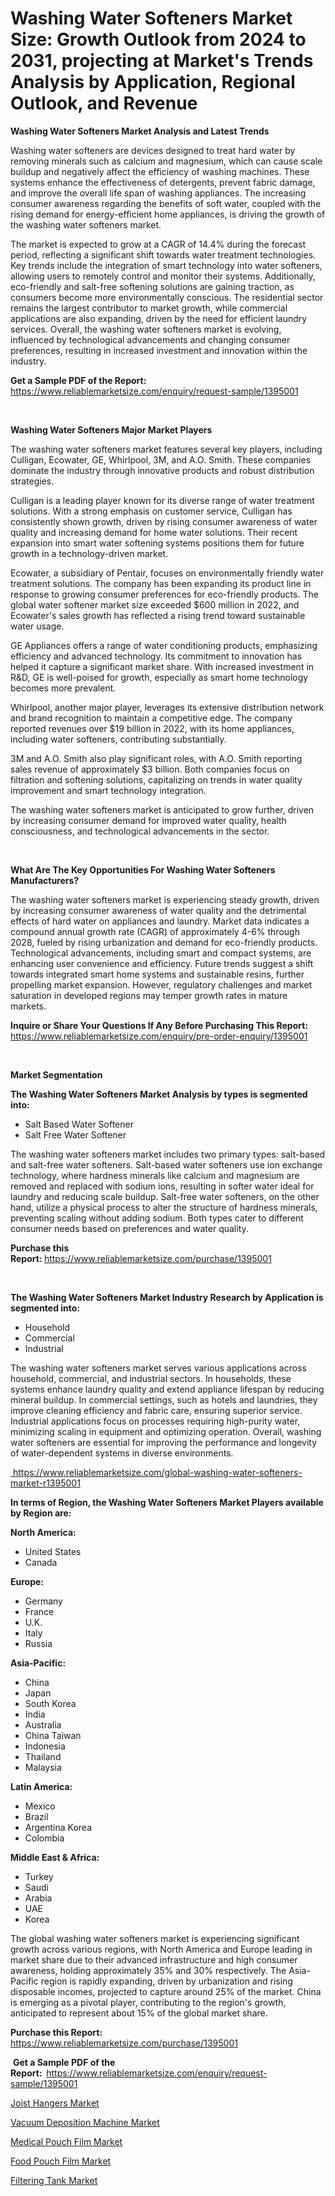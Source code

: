 <p><h1>Washing Water Softeners Market Size: Growth Outlook from 2024 to 2031, projecting at Market's Trends Analysis by Application, Regional Outlook, and Revenue</h1></p><p><strong>Washing Water Softeners Market Analysis and Latest Trends</strong></p>
<p><p>Washing water softeners are devices designed to treat hard water by removing minerals such as calcium and magnesium, which can cause scale buildup and negatively affect the efficiency of washing machines. These systems enhance the effectiveness of detergents, prevent fabric damage, and improve the overall life span of washing appliances. The increasing consumer awareness regarding the benefits of soft water, coupled with the rising demand for energy-efficient home appliances, is driving the growth of the washing water softeners market.</p><p>The market is expected to grow at a CAGR of 14.4% during the forecast period, reflecting a significant shift towards water treatment technologies. Key trends include the integration of smart technology into water softeners, allowing users to remotely control and monitor their systems. Additionally, eco-friendly and salt-free softening solutions are gaining traction, as consumers become more environmentally conscious. The residential sector remains the largest contributor to market growth, while commercial applications are also expanding, driven by the need for efficient laundry services. Overall, the washing water softeners market is evolving, influenced by technological advancements and changing consumer preferences, resulting in increased investment and innovation within the industry.</p></p>
<p><strong>Get a Sample PDF of the Report:&nbsp;</strong> <a href="https://www.reliablemarketsize.com/enquiry/request-sample/1395001">https://www.reliablemarketsize.com/enquiry/request-sample/1395001</a></p>
<p>&nbsp;</p>
<p><strong>Washing Water Softeners Major Market Players</strong></p>
<p><p>The washing water softeners market features several key players, including Culligan, Ecowater, GE, Whirlpool, 3M, and A.O. Smith. These companies dominate the industry through innovative products and robust distribution strategies.</p><p>Culligan is a leading player known for its diverse range of water treatment solutions. With a strong emphasis on customer service, Culligan has consistently shown growth, driven by rising consumer awareness of water quality and increasing demand for home water solutions. Their recent expansion into smart water softening systems positions them for future growth in a technology-driven market.</p><p>Ecowater, a subsidiary of Pentair, focuses on environmentally friendly water treatment solutions. The company has been expanding its product line in response to growing consumer preferences for eco-friendly products. The global water softener market size exceeded $600 million in 2022, and Ecowater's sales growth has reflected a rising trend toward sustainable water usage.</p><p>GE Appliances offers a range of water conditioning products, emphasizing efficiency and advanced technology. Its commitment to innovation has helped it capture a significant market share. With increased investment in R&D, GE is well-poised for growth, especially as smart home technology becomes more prevalent.</p><p>Whirlpool, another major player, leverages its extensive distribution network and brand recognition to maintain a competitive edge. The company reported revenues over $19 billion in 2022, with its home appliances, including water softeners, contributing substantially.</p><p>3M and A.O. Smith also play significant roles, with A.O. Smith reporting sales revenue of approximately $3 billion. Both companies focus on filtration and softening solutions, capitalizing on trends in water quality improvement and smart technology integration.</p><p>The washing water softeners market is anticipated to grow further, driven by increasing consumer demand for improved water quality, health consciousness, and technological advancements in the sector.</p></p>
<p>&nbsp;</p>
<p><strong>What Are The Key Opportunities For Washing Water Softeners Manufacturers?</strong></p>
<p><p>The washing water softeners market is experiencing steady growth, driven by increasing consumer awareness of water quality and the detrimental effects of hard water on appliances and laundry. Market data indicates a compound annual growth rate (CAGR) of approximately 4-6% through 2028, fueled by rising urbanization and demand for eco-friendly products. Technological advancements, including smart and compact systems, are enhancing user convenience and efficiency. Future trends suggest a shift towards integrated smart home systems and sustainable resins, further propelling market expansion. However, regulatory challenges and market saturation in developed regions may temper growth rates in mature markets.</p></p>
<p><strong>Inquire or Share Your Questions If Any Before Purchasing This Report:</strong> <a href="https://www.reliablemarketsize.com/enquiry/pre-order-enquiry/1395001">https://www.reliablemarketsize.com/enquiry/pre-order-enquiry/1395001</a></p>
<p>&nbsp;</p>
<p><strong>Market Segmentation</strong></p>
<p><strong>The Washing Water Softeners Market Analysis by types is segmented into:</strong></p>
<p><ul><li>Salt Based Water Softener</li><li>Salt Free Water Softener</li></ul></p>
<p><p>The washing water softeners market includes two primary types: salt-based and salt-free water softeners. Salt-based water softeners use ion exchange technology, where hardness minerals like calcium and magnesium are removed and replaced with sodium ions, resulting in softer water ideal for laundry and reducing scale buildup. Salt-free water softeners, on the other hand, utilize a physical process to alter the structure of hardness minerals, preventing scaling without adding sodium. Both types cater to different consumer needs based on preferences and water quality.</p></p>
<p><strong>Purchase this Report:&nbsp;</strong><a href="https://www.reliablemarketsize.com/purchase/1395001">https://www.reliablemarketsize.com/purchase/1395001</a></p>
<p>&nbsp;</p>
<p><strong>The Washing Water Softeners Market Industry Research by Application is segmented into:</strong></p>
<p><ul><li>Household</li><li>Commercial</li><li>Industrial</li></ul></p>
<p><p>The washing water softeners market serves various applications across household, commercial, and industrial sectors. In households, these systems enhance laundry quality and extend appliance lifespan by reducing mineral buildup. In commercial settings, such as hotels and laundries, they improve cleaning efficiency and fabric care, ensuring superior service. Industrial applications focus on processes requiring high-purity water, minimizing scaling in equipment and optimizing operation. Overall, washing water softeners are essential for improving the performance and longevity of water-dependent systems in diverse environments.</p></p>
<p><a href="https://www.reliablemarketsize.com/global-washing-water-softeners-market-r1395001">&nbsp;https://www.reliablemarketsize.com/global-washing-water-softeners-market-r1395001</a></p>
<p><strong>In terms of Region, the Washing Water Softeners Market Players available by Region are:</strong></p>
<p>
    <p> <strong> North America: </strong>
        <ul>
            <li>United States</li>
            <li>Canada</li>
        </ul>
        </p> 
    <p> <strong> Europe: </strong>
        <ul>
            <li>Germany</li>
            <li>France</li>
            <li>U.K.</li>
            <li>Italy</li>
            <li>Russia</li>
        </ul>
        </p> 
    <p> <strong> Asia-Pacific: </strong>
        <ul>
            <li>China</li>
            <li>Japan</li>
            <li>South Korea</li>
            <li>India</li>
            <li>Australia</li>
            <li>China Taiwan</li>
            <li>Indonesia</li>
            <li>Thailand</li>
            <li>Malaysia</li>
        </ul>
        </p> 
    <p> <strong> Latin America: </strong>
        <ul>
            <li>Mexico</li>
            <li>Brazil</li>
            <li>Argentina Korea</li>
            <li>Colombia</li>
        </ul>
        </p> 
    <p> <strong> Middle East & Africa: </strong>
        <ul>
            <li>Turkey</li>
            <li>Saudi</li>
            <li>Arabia</li>
            <li>UAE</li>
            <li>Korea</li>
        </ul>
    </p>
    </p>
<p><p>The global washing water softeners market is experiencing significant growth across various regions, with North America and Europe leading in market share due to their advanced infrastructure and high consumer awareness, holding approximately 35% and 30% respectively. The Asia-Pacific region is rapidly expanding, driven by urbanization and rising disposable incomes, projected to capture around 25% of the market. China is emerging as a pivotal player, contributing to the region's growth, anticipated to represent about 15% of the global market share.</p></p>
<p><strong>Purchase this Report: </strong><a href="https://www.reliablemarketsize.com/purchase/1395001">https://www.reliablemarketsize.com/purchase/1395001</a></p>
<p>&nbsp;<strong>Get a Sample PDF of the Report:&nbsp;&nbsp;</strong><a href="https://www.reliablemarketsize.com/enquiry/request-sample/1395001">https://www.reliablemarketsize.com/enquiry/request-sample/1395001</a></p>
<p><strong></strong></p>
<p><p><a href="https://www.linkedin.com/pulse/what-innovations-shaping-joist-hangers-market-application-types-mhmzf?trackingId=M3VvKX9mRi%2Bl5qulMNeVnw%3D%3D">Joist Hangers Market</a></p><p><a href="https://www.linkedin.com/pulse/global-vacuum-deposition-machine-market-opportunities-challenges2024-e31xf?trackingId=jvHXArANRYq51alAElf2Og%3D%3D">Vacuum Deposition Machine Market</a></p><p><a href="https://issuu.com/reportprime-2/docs/medical-pouch-film-market-size-2030_1270cea6acd3d4">Medical Pouch Film Market</a></p><p><a href="https://issuu.com/reportprime-2/docs/food-pouch-film-market-size-2030.pp_1481a8d0ccae1d">Food Pouch Film Market</a></p><p><a href="https://www.linkedin.com/pulse/filtering-tank-market-share-analysis-growth-trends-forecasts-vh8pf?trackingId=aOX61yfWTVeRfq68kudDlA%3D%3D">Filtering Tank Market</a></p></p>